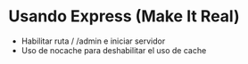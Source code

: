 # Usando Express (Make It Real)

- Habilitar ruta / /admin e iniciar servidor
- Uso de nocache para deshabilitar el uso de cache